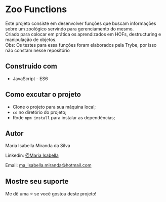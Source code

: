 # Zoo Functions

<p>Este projeto consiste em desenvolver funções que buscam informações sobre um zoológico servindo para gerenciamento do mesmo.<br>
Criado para colocar em prática os aprendizados em HOFs, destructuring e manipulação de objetos.<br>
Obs: Os testes para essa funções foram elaborados pela Trybe, por isso não constam nesse repositório<p>

## Construído com

- JavaScript - ES6

## Como excutar o projeto

- Clone o projeto para sua máquina local;
- `cd` no diretório do projeto;
- Rode `npm install` para instalar as dependências;

## Autor

Maria Isabella Miranda da Silva

Linkedin: [@Maria Isabella](https://www.linkedin.com/in/maria-isabella-miranda/)

Email: ma_isabella.miranda@hotmail.com

## Mostre seu suporte

Me dê uma ⭐️ se você gostou deste projeto!
